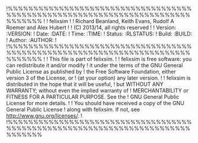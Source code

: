 !%%%%%%%%%%%%%%%%%%%%%%%%%%%%%%%%%%%%%%%%%%%%%%%%%%%%%%%%%%%%%%%%%%%%%%%%%%%%%%%
!
! felixsim
!
! Richard Beanland, Keith Evans, Rudolf A Roemer and Alex Hubert
!
! (C) 2013/14, all rights reserved
!
! Version: :VERSION:
! Date: :DATE:
! Time: :TIME:
! Status: :RLSTATUS:
! Build: :BUILD:
! Author: :AUTHOR:
!
!%%%%%%%%%%%%%%%%%%%%%%%%%%%%%%%%%%%%%%%%%%%%%%%%%%%%%%%%%%%%%%%%%%%%%%%%%%%%%%%
!
! This file is part of felixsim.
!
! felixsim is free software: you can redistribute it and/or modify
! it under the terms of the GNU General Public License as published by
! the Free Software Foundation, either version 3 of the License, or
! (at your option) any later version.
!
! felixsim is distributed in the hope that it will be useful,
! but WITHOUT ANY WARRANTY; without even the implied warranty of
! MERCHANTABILITY or FITNESS FOR A PARTICULAR PURPOSE. See the
! GNU General Public License for more details.
!
! You should have received a copy of the GNU General Public License
! along with felixsim. If not, see <http://www.gnu.org/licenses/>.
!
!%%%%%%%%%%%%%%%%%%%%%%%%%%%%%%%%%%%%%%%%%%%%%%%%%%%%%%%%%%%%%%%%%%%%%%%%%%%%%%%
